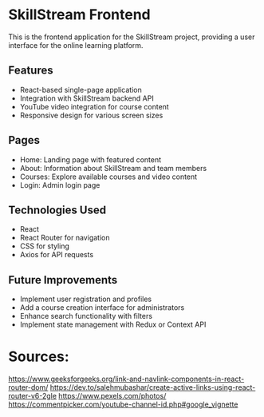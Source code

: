 # SkillStream Frontend

This is the frontend application for the SkillStream project, providing a user interface for the online learning platform.

## Features

- React-based single-page application
- Integration with SkillStream backend API
- YouTube video integration for course content
- Responsive design for various screen sizes


## Pages

- Home: Landing page with featured content
- About: Information about SkillStream and team members
- Courses: Explore available courses and video content
- Login: Admin login page

## Technologies Used

- React
- React Router for navigation
- CSS for styling
- Axios for API requests

## Future Improvements

- Implement user registration and profiles
- Add a course creation interface for administrators
- Enhance search functionality with filters
- Implement state management with Redux or Context API


# Sources:
https://www.geeksforgeeks.org/link-and-navlink-components-in-react-router-dom/
https://dev.to/salehmubashar/create-active-links-using-react-router-v6-2gle
https://www.pexels.com/photos/
https://commentpicker.com/youtube-channel-id.php#google_vignette